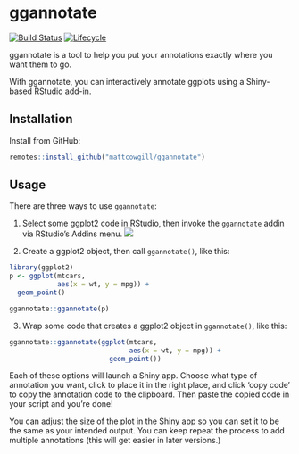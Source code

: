 
<!-- README.md is generated from README.Rmd. Please edit that file -->

# ggannotate

<!-- badges: start -->

[![Build
Status](https://travis-ci.org/MattCowgill/ggannotate.svg?branch=master)](https://travis-ci.org/MattCowgill/ggannotate)
[![Lifecycle](https://img.shields.io/badge/lifecycle-experimental-orange.svg)](https://www.tidyverse.org/lifecycle/#experimental)

<!-- badges: end -->

ggannotate is a tool to help you put your annotations exactly where you
want them to go.

With ggannotate, you can interactively annotate ggplots using a
Shiny-based RStudio add-in.

## Installation

Install from GitHub:

``` r
remotes::install_github("mattcowgill/ggannotate")
```

## Usage

There are three ways to use `ggannotate`:

1.  Select some ggplot2 code in RStudio, then invoke the `ggannotate`
    addin via RStudio’s Addins menu.
    ![](https://github.com/MattCowgill/ggannotate/blob/dev/man/figures/ggannotate_example.gif?raw=true)

2.  Create a ggplot2 object, then call `ggannotate()`, like this:

<!-- end list -->

``` r
library(ggplot2)
p <- ggplot(mtcars, 
            aes(x = wt, y = mpg)) + 
  geom_point() 

ggannotate::ggannotate(p)
```

3.  Wrap some code that creates a ggplot2 object in `ggannotate()`, like
    this:

<!-- end list -->

``` r
ggannotate::ggannotate(ggplot(mtcars, 
                              aes(x = wt, y = mpg)) + 
                         geom_point())
```

Each of these options will launch a Shiny app. Choose what type of
annotation you want, click to place it in the right place, and click
‘copy code’ to copy the annotation code to the clipboard. Then paste
the copied code in your script and you’re done\!

You can adjust the size of the plot in the Shiny app so you can set it
to be the same as your intended output. You can keep repeat the process
to add multiple annotations (this will get easier in later versions.)
